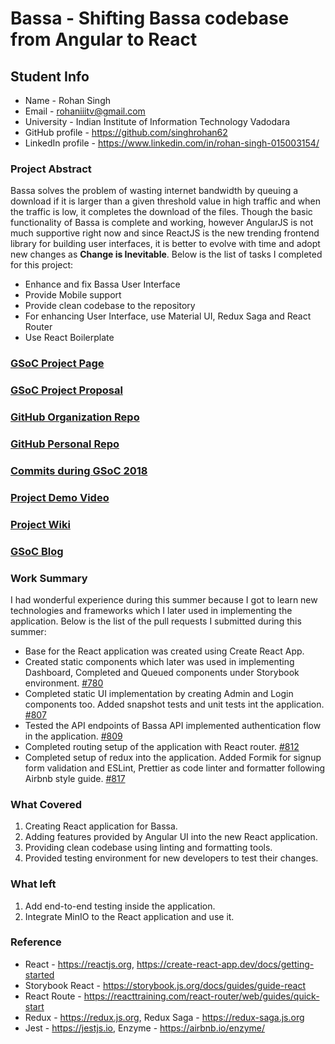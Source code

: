 # Bassa - Shifting Bassa codebase from Angular to React

## Student Info
  * Name - Rohan Singh
  * Email - rohaniiitv@gmail.com
  * University - Indian Institute of Information Technology Vadodara
  * GitHub profile - https://github.com/singhrohan62
  * LinkedIn profile - https://www.linkedin.com/in/rohan-singh-015003154/

### Project Abstract
Bassa solves the problem of wasting internet bandwidth by queuing a download if it is larger than a given threshold value in high traffic and when the traffic is low, it completes the download of the files. Though the basic functionality of Bassa is complete and working, however AngularJS is not much supportive right now and since ReactJS is the new trending frontend library for building user interfaces, it is better to evolve with time and adopt new changes as **Change is Inevitable**.
Below is the list of tasks I completed for this project:

  * Enhance and fix Bassa User Interface
  * Provide Mobile support
  * Provide clean codebase to the repository
  * For enhancing User Interface, use Material UI, Redux Saga and React Router
  * Use React Boilerplate


### [GSoC Project Page](https://summerofcode.withgoogle.com/projects/#4739588881383424)

### [GSoC Project Proposal](https://docs.google.com/document/d/1NyjKDUtW6P5XD96WwCVZr_trpPAY3noAx_5_NcBi9AA/edit?usp=sharing)

### [GitHub Organization Repo](https://github.com/scorelab/bassa)

### [GitHub Personal Repo](http://github.com/singhrohan62/bassa)

### [Commits during GSoC 2018](https://github.com/scorelab/Bassa/commits/develop?author=singhrohan62)

### [Project Demo Video](https://youtu.be/4FwCofupZvU)

### [Project Wiki](https://github.com/scorelab/Bassa/wiki)

### [GSoC Blog](https://docs.google.com/document/d/1_Kyn5pEUYYHcwkcdtGRVvRSMg6QxsNqDzOUi-th_lMo/edit?usp=sharing)

### Work Summary
I had wonderful experience during this summer because I got to learn new technologies and frameworks which I later 
 used in implementing the application. Below is the list of the pull requests I submitted during this summer:

* Base for the React application was created using Create React App. [](https://github.com/scorelab/Bassa/pull/780)
* Created static components which later was used in implementing Dashboard, Completed and Queued components under Storybook environment. [#780](https://github.com/scorelab/Bassa/pull/788)
* Completed static UI implementation by creating Admin and Login components too. Added snapshot tests and unit tests int the application. [#807](https://github.com/scorelab/Bassa/pull/807)
* Tested the API endpoints of Bassa API implemented authentication flow in the application. [#809](https://github.com/scorelab/Bassa/pull/809)
* Completed routing setup of the application with React router. [#812](https://github.com/scorelab/Bassa/pull/812)
* Completed setup of redux into the application. Added Formik for signup form validation and ESLint, Prettier as code linter and formatter following Airbnb style guide. [#817](https://github.com/scorelab/Bassa/pull/817)

### What Covered
1. Creating React application for Bassa.
2. Adding features provided by Angular UI into the new React application.
3. Providing clean codebase using linting and formatting tools.
4. Provided testing environment for new developers to test their changes.

### What left
1. Add end-to-end testing inside the application.
2. Integrate MinIO to the React application and use it.

### Reference
* React - https://reactjs.org, https://create-react-app.dev/docs/getting-started
* Storybook React - https://storybook.js.org/docs/guides/guide-react
* React Route - https://reacttraining.com/react-router/web/guides/quick-start
* Redux - https://redux.js.org, Redux Saga - https://redux-saga.js.org
* Jest - https://jestjs.io, Enzyme - https://airbnb.io/enzyme/